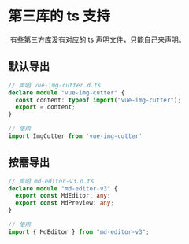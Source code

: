 # 第三库的 ts 支持

​ 有些第三方库没有对应的 ts 声明文件，只能自己来声明。

## 默认导出

```ts
// 声明 vue-img-cutter.d.ts
declare module "vue-img-cutter" {
  const content: typeof import("vue-img-cutter");
  export = content;
}
```

```js
// 使用
import ImgCutter from 'vue-img-cutter'
```

## 按需导出

```ts
// 声明 md-editor-v3.d.ts
declare module "md-editor-v3" {
  export const MdEditor: any;
  export const MdPreview: any;
}
```

```js
// 使用
import { MdEditor } from "md-editor-v3";
```
